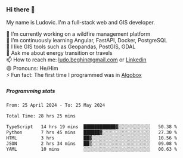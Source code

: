 ### Hi there 👋

My name is Ludovic. I'm a full-stack web and GIS developer.

 🔭 I’m currently working on a wildfire management platform<br/>
 🌱 I’m continuously learning Angular, FastAPI, Docker, PostgreSQL<br/>
 👯 I like GIS tools such as Geopandas, PostGIS, GDAL<br/>
 💬 Ask me about energy transition or travels<br/>
 📫 How to reach me: ludo.beghin@gmail.com or [Linkedin](https://www.linkedin.com/in/ludovic-beghin/)<br/>
 😄 Pronouns: He/Him<br/>
 ⚡ Fun fact: The first time I programmed was in [Algobox](https://fr.wikipedia.org/wiki/Algobox)<br/>

##### Programming stats
<!--START_SECTION:waka-->

```txt
From: 25 April 2024 - To: 25 May 2024

Total Time: 28 hrs 25 mins

TypeScript   14 hrs 19 mins  ████████████▓░░░░░░░░░░░░   50.38 %
Python       7 hrs 45 mins   ██████▓░░░░░░░░░░░░░░░░░░   27.30 %
HTML         3 hrs           ██▓░░░░░░░░░░░░░░░░░░░░░░   10.56 %
JSON         2 hrs 34 mins   ██▒░░░░░░░░░░░░░░░░░░░░░░   09.08 %
YAML         10 mins         ░░░░░░░░░░░░░░░░░░░░░░░░░   00.63 %
```

<!--END_SECTION:waka-->
